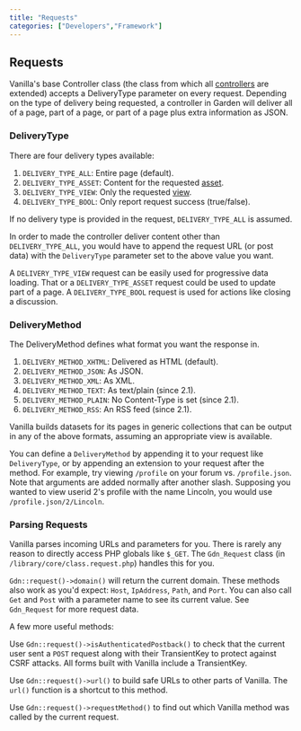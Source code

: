 ```yaml
---
title: "Requests"
categories: ["Developers","Framework"]
---
```


## Requests

Vanilla's base Controller class (the class from which all [controllers](/developers/framework/controllers) are extended) accepts a DeliveryType parameter on every request. Depending on the type of delivery being requested, a controller in Garden will deliver all of a page, part of a page, or part of a page plus extra information as JSON.

### DeliveryType

There are four delivery types available:

1. `DELIVERY_TYPE_ALL`: Entire page (default).
2. `DELIVERY_TYPE_ASSET`: Content for the requested [asset](/developers/framework/assets).
3. `DELIVERY_TYPE_VIEW`: Only the requested [view](/developers/framework/views).
4. `DELIVERY_TYPE_BOOL`: Only report request success (true/false).

If no delivery type is provided in the request, `DELIVERY_TYPE_ALL` is assumed.

In order to made the controller deliver content other than `DELIVERY_TYPE_ALL`, you would have to append the request URL (or post data) with the `DeliveryType` parameter set to the above value you want. 

A `DELIVERY_TYPE_VIEW` request can be easily used for progressive data loading. That or a `DELIVERY_TYPE_ASSET` request could be used to update part of a page. A `DELIVERY_TYPE_BOOL` request is used for actions like closing a discussion.

### DeliveryMethod

The DeliveryMethod defines what format you want the response in.

1. `DELIVERY_METHOD_XHTML`: Delivered as HTML (default).
2. `DELIVERY_METHOD_JSON`: As JSON.
3. `DELIVERY_METHOD_XML`: As XML.
4. `DELIVERY_METHOD_TEXT`: As text/plain (since 2.1).
5. `DELIVERY_METHOD_PLAIN`: No Content-Type is set (since 2.1).
6. `DELIVERY_METHOD_RSS`: An RSS feed (since 2.1).

Vanilla builds datasets for its pages in generic collections that can be output in any of the above formats, assuming an appropriate view is available.

You can define a `DeliveryMethod` by appending it to your request like `DeliveryType`, or by appending an extension to your request after the method. For example, try viewing `/profile` on your forum vs. `/profile.json`. Note that arguments are added normally after another slash. Supposing you wanted to view userid 2's profile with the name Lincoln, you would use `/profile.json/2/Lincoln`.

### Parsing Requests

Vanilla parses incoming URLs and parameters for you. There is rarely any reason to directly access PHP globals like `$_GET`. The `Gdn_Request` class (in `/library/core/class.request.php`) handles this for you.

`Gdn::request()->domain()` will return the current domain. These methods also work as you'd expect: `Host`, `IpAddress`, `Path`, and `Port`. You can also call `Get` and `Post` with a parameter name to see its current value. See `Gdn_Request` for more request data.

A few more useful methods:

Use `Gdn::request()->isAuthenticatedPostback()` to check that the current user sent a `POST` request along with their TransientKey to protect against CSRF attacks. All forms built with Vanilla include a TransientKey.

Use `Gdn::request()->url()` to build safe URLs to other parts of Vanilla. The  `url()` function is a shortcut to this method.

Use `Gdn::request()->requestMethod()` to find out which Vanilla method was called by the current request.